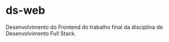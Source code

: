 # ds-web
Desenvolvimento do Frontend do trabalho final da disciplina de Desenvolvimento Full Stack.

